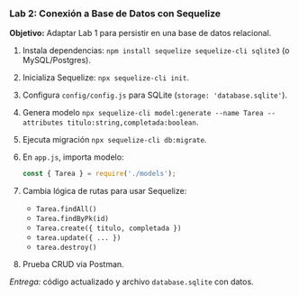 ### Lab 2: Conexión a Base de Datos con Sequelize

**Objetivo:** Adaptar Lab 1 para persistir en una base de datos relacional.

1. Instala dependencias: `npm install sequelize sequelize-cli sqlite3` (o MySQL/Postgres).
2. Inicializa Sequelize: `npx sequelize-cli init`.
3. Configura `config/config.js` para SQLite (`storage: 'database.sqlite'`).
4. Genera modelo `npx sequelize-cli model:generate --name Tarea --attributes titulo:string,completada:boolean`.
5. Ejecuta migración `npx sequelize-cli db:migrate`.
6. En `app.js`, importa modelo:

   ```js
   const { Tarea } = require('./models');
   ```
7. Cambia lógica de rutas para usar Sequelize:

   * `Tarea.findAll()`
   * `Tarea.findByPk(id)`
   * `Tarea.create({ titulo, completada })`
   * `tarea.update({ ... })`
   * `tarea.destroy()`
8. Prueba CRUD via Postman.

*Entrega:* código actualizado y archivo `database.sqlite` con datos.
